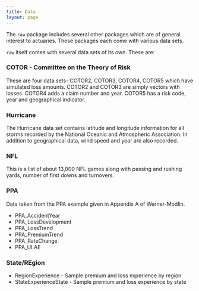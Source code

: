 ```yaml
---
title: Data
layout: page
---
```


The `raw` package includes several other packages which are of general interest to actuaries. These packages each come with various data sets.

`raw` itself comes with several data sets of its own. These are:

### COTOR - Committee on the Theory of Risk

These are four data sets- COTOR2, COTOR3, COTOR4, COTOR5 which have simulated loss amounts. COTOR2 and COTOR3 are simply vectors with losses. COTOR4 adds a claim number and year. COTOR5 has a risk code, year and geographical indicator.

### Hurricane 
The Hurricane data set contains latitude and longitude information for all storms recorded by the National Oceanic and Atmospheric Association. In addition to geographical data, wind speed and year are also recorded.

### NFL
This is a list of about 13,000 NFL games along with passing and rushing yards, number of first downs and turnovers.

### PPA

Data taken from the PPA example given in Appendix A of Werner-Modlin.

* PPA_AccidentYear
* PPA_LossDevelopment
* PPA_LossTrend
* PPA_PremiumTrend
* PPA_RateChange
* PPA_ULAE

### State/REgion
* RegionExperience - Sample premium and loss experience by region
* StateExperienceState - Sample premium and loss experience by state